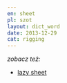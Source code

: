 ```yaml
---
en: sheet
pl: szot
layout: dict_word
date: 2013-12-29
cat: rigging
---
```


<!-- TODO: opis -->

*zobacz też:*

* [lazy sheet](/dict/lazy-sheet.html)